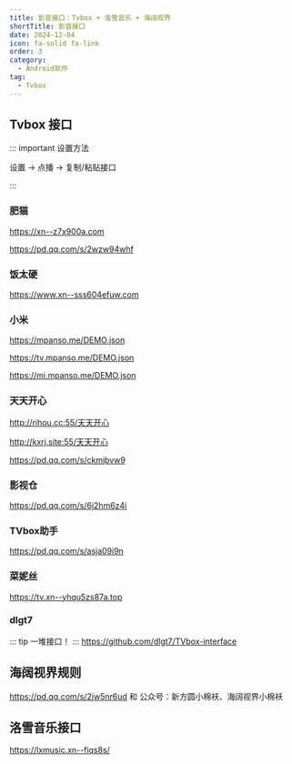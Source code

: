 ```yaml
---
title: 影音接口：Tvbox + 洛雪音乐 + 海阔视界
shortTitle: 影音接口
date: 2024-12-04
icon: fa-solid fa-link
order: 3
category:
  - Android软件
tag:
  - Tvbox
---
```


## Tvbox 接口

::: important 设置方法

设置 -> 点播 -> 复制/粘贴接口

:::

### 肥猫

<https://xn--z7x900a.com>

<https://pd.qq.com/s/2wzw94whf>

### 饭太硬

<https://www.xn--sss604efuw.com>


### 小米
<https://mpanso.me/DEMO.json>

<https://tv.mpanso.me/DEMO.json>

<https://mi.mpanso.me/DEMO.json>

### 天天开心

<http://rihou.cc:55/天天开心>

<http://kxrj.site:55/天天开心>

<https://pd.qq.com/s/ckmjbvw9>


### 影视仓

<https://pd.qq.com/s/6j2hm6z4i>

### TVbox助手

<https://pd.qq.com/s/asja09i9n>

### 菜妮丝

<https://tv.xn--yhqu5zs87a.top>

### dlgt7

::: tip
一堆接口！
:::
<https://github.com/dlgt7/TVbox-interface>


## 海阔视界规则
<https://pd.qq.com/s/2jw5nr6ud> 和 <i class="fa-brands fa-weixin"></i>公众号：新方圆小棉袄、海阔视界小棉袄

## 洛雪音乐接口

<https://lxmusic.xn--fiqs8s/>



